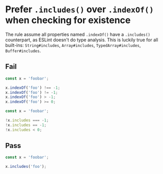 # Prefer `.includes()` over `.indexOf()` when checking for existence

The rule assume all properties named `.indexOf()` have a `.includes()` counterpart, as ESLint doesn't do type analysis. This is luckily true for all built-ins: `String#includes`, `Array#includes`, `TypedArray#includes`, `Buffer#includes`.


## Fail

```js
const x = 'foobar';

x.indexOf('foo') !== -1;
x.indexOf('foo') != -1;
x.indexOf('foo') > -1;
x.indexOf('foo') >= 0;
```

```js
const x = 'foobar';

!x.includes === -1;
!x.includes == -1;
!x.includes < 0;
```


## Pass

```js
const x = 'foobar';

x.includes('foo');
```
